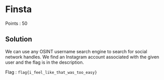 # Finsta

Points : 50

## Solution

We can use any OSINT username search engine to search for social network handles. We find an Instagram account associated with the given user and the flag is in the description.

Flag : `flag{i_feel_like_that_was_too_easy}`
